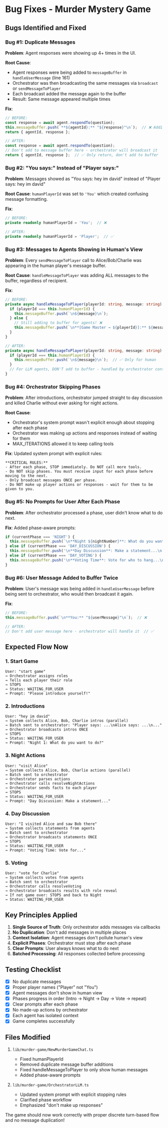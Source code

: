 # Bug Fixes - Murder Mystery Game

## Bugs Identified and Fixed

### Bug #1: Duplicate Messages
**Problem**: Agent responses were showing up 4+ times in the UI.

**Root Cause**:
- Agent responses were being added to `messageBuffer` in `handleUserMessage` (line 161)
- Orchestrator was then broadcasting the same messages via `broadcast` or `sendMessageToPlayer`
- Each broadcast added the message again to the buffer
- Result: Same message appeared multiple times

**Fix**:
```typescript
// BEFORE:
const response = await agent.respondTo(question);
this.messageBuffer.push(`**${agentId}:** "${response}"\n`);  // ❌ Adding here
return { agentId, response };

// AFTER:
const response = await agent.respondTo(question);
// Don't add to message buffer here - orchestrator will broadcast it
return { agentId, response };  // ✅ Only return, don't add to buffer
```

### Bug #2: "You says:" Instead of "Player says:"
**Problem**: Messages showed as "You says: hey im david" instead of "Player says: hey im david"

**Root Cause**: `humanPlayerId` was set to `'You'` which created confusing message formatting.

**Fix**:
```typescript
// BEFORE:
private readonly humanPlayerId = 'You';  // ❌

// AFTER:
private readonly humanPlayerId = 'Player';  // ✅
```

### Bug #3: Messages to Agents Showing in Human's View
**Problem**: Every `sendMessageToPlayer` call to Alice/Bob/Charlie was appearing in the human player's message buffer.

**Root Cause**: `handleMessageToPlayer` was adding ALL messages to the buffer, regardless of recipient.

**Fix**:
```typescript
// BEFORE:
private async handleMessageToPlayer(playerId: string, message: string): Promise<void> {
  if (playerId === this.humanPlayerId) {
    this.messageBuffer.push(`\n${message}\n`);
  } else {
    // Still adding to buffer for agents! ❌
    this.messageBuffer.push(`\n**[Game Master → ${playerId}]:** ${message}\n`);
  }
}

// AFTER:
private async handleMessageToPlayer(playerId: string, message: string): Promise<void> {
  if (playerId === this.humanPlayerId) {
    this.messageBuffer.push(`\n${message}\n`);  // ✅ Only for human
  }
  // For LLM agents, DON'T add to buffer - handled by orchestrator context
}
```

### Bug #4: Orchestrator Skipping Phases
**Problem**: After introductions, orchestrator jumped straight to day discussion and killed Charlie without ever asking for night actions.

**Root Cause**:
- Orchestrator's system prompt wasn't explicit enough about stopping after each phase
- Orchestrator was making up actions and responses instead of waiting for them
- MAX_ITERATIONS allowed it to keep calling tools

**Fix**:
Updated system prompt with explicit rules:
```
**CRITICAL RULES:**
- After each phase, STOP immediately. Do NOT call more tools.
- Do NOT skip phases. You must receive input for each phase before moving to the next.
- Only broadcast messages ONCE per phase.
- Do NOT make up player actions or responses - wait for them to be given to you.
```

### Bug #5: No Prompts for User After Each Phase
**Problem**: After orchestrator processed a phase, user didn't know what to do next.

**Fix**: Added phase-aware prompts:
```typescript
if (currentPhase === 'NIGHT') {
  this.messageBuffer.push(`\n**Night ${nightNumber}**: What do you want to do? (e.g., "visit Alice" or "stay home")\n`);
} else if (currentPhase === 'DAY_DISCUSSION') {
  this.messageBuffer.push('\n**Day Discussion**: Make a statement...\n');
} else if (currentPhase === 'DAY_VOTING') {
  this.messageBuffer.push('\n**Voting Time**: Vote for who to hang...\n');
}
```

### Bug #6: User Message Added to Buffer Twice
**Problem**: User's message was being added in `handleUserMessage` before being sent to orchestrator, who would then broadcast it again.

**Fix**:
```typescript
// BEFORE:
this.messageBuffer.push(`\n**You:** "${userMessage}"\n`);  // ❌

// AFTER:
// Don't add user message here - orchestrator will handle it  // ✅
```

## Expected Flow Now

### 1. Start Game
```
User: "start game"
→ Orchestrator assigns roles
→ Tells each player their role
→ STOPS
→ Status: WAITING_FOR_USER
→ Prompt: "Please introduce yourself!"
```

### 2. Introductions
```
User: "hey im david"
→ System collects Alice, Bob, Charlie intros (parallel)
→ Batch sent to orchestrator: "Player says: ...\nAlice says: ...\n..."
→ Orchestrator broadcasts intros ONCE
→ STOPS
→ Status: WAITING_FOR_USER
→ Prompt: "Night 1: What do you want to do?"
```

### 3. Night Actions
```
User: "visit Alice"
→ System collects Alice, Bob, Charlie actions (parallel)
→ Batch sent to orchestrator
→ Orchestrator parses actions
→ Orchestrator calls resolveNightActions
→ Orchestrator sends facts to each player
→ STOPS
→ Status: WAITING_FOR_USER
→ Prompt: "Day Discussion: Make a statement..."
```

### 4. Day Discussion
```
User: "I visited Alice and saw Bob there"
→ System collects statements from agents
→ Batch sent to orchestrator
→ Orchestrator broadcasts statements ONCE
→ STOPS
→ Status: WAITING_FOR_USER
→ Prompt: "Voting Time: Vote for..."
```

### 5. Voting
```
User: "vote for Charlie"
→ System collects votes from agents
→ Batch sent to orchestrator
→ Orchestrator calls resolveVoting
→ Orchestrator broadcasts results with role reveal
→ If not game over: STOPS and back to Night
→ Status: WAITING_FOR_USER
```

## Key Principles Applied

1. **Single Source of Truth**: Only orchestrator adds messages via callbacks
2. **No Duplication**: Don't add messages in multiple places
3. **Context Isolation**: Agent messages don't pollute human's view
4. **Explicit Phases**: Orchestrator must stop after each phase
5. **Clear Prompts**: User always knows what to do next
6. **Batched Processing**: All responses collected before processing

## Testing Checklist

- [x] No duplicate messages
- [x] Proper player names ("Player" not "You")
- [x] Agent messages don't show in human view
- [x] Phases progress in order (Intro → Night → Day → Vote → repeat)
- [x] Clear prompts after each phase
- [x] No made-up actions by orchestrator
- [x] Each agent has isolated context
- [x] Game completes successfully

## Files Modified

1. `lib/murder-game/NewMurderGameChat.ts`
   - Fixed humanPlayerId
   - Removed duplicate message buffer additions
   - Fixed handleMessageToPlayer to only show human messages
   - Added phase-aware prompts

2. `lib/murder-game/OrchestratorLLM.ts`
   - Updated system prompt with explicit stopping rules
   - Clarified phase workflow
   - Emphasized "don't make up responses"

The game should now work correctly with proper discrete turn-based flow and no message duplication!
